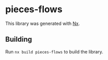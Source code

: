 # pieces-flows

This library was generated with [Nx](https://nx.dev).

## Building

Run `nx build pieces-flows` to build the library.
